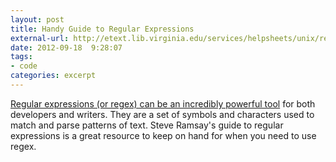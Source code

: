 ```yaml
---
layout: post
title: Handy Guide to Regular Expressions
external-url: http://etext.lib.virginia.edu/services/helpsheets/unix/regex.html
date: 2012-09-18  9:28:07
tags:
- code
categories: excerpt
---
```


[Regular expressions (or regex) can be an incredibly powerful tool](http://etext.lib.virginia.edu/services/helpsheets/unix/regex.html) for both developers and writers. They are a set of symbols and characters used to match and parse patterns of text. Steve Ramsay's guide to regular expressions is a great resource to keep on hand for when you need to use regex.
